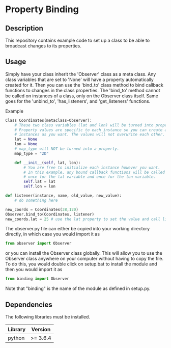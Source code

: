 # Property Binding

## Description
This repository contains example code to set up a class to be able to broadcast changes to its properties.

## Usage
Simply have your class inherit the 'Observer' class as a meta class. Any class variables that are set to 'None' will have a property automatically created for it. Then you can use the 'bind_to' class method to bind callback functions to changes in the class properties. The 'bind_to' method cannot be called on instances of a class, only on the Observer class itself. Same goes for the 'unbind_to', 'has_listeners', and 'get_listeners' functions.

Example
```python
Class Coordinates(metaclass=Observer):
    # These two class variables (lat and lon) will be turned into properties.
    # Property values are specific to each instance so you can create as many
    # instances as you want. The values will not overwrite each other.
    lat = None
    lon = None
    # map_type will NOT be turned into a property.
    map_type = "2D"

    def __init__(self, lat, lon):
        # You are free to initialize each instance however you want.
        # In this example, any bound callback functions will be called twice:
        # once for the lat variable and once for the lon variable.
        self.lat = lat
        self.lon = lon

def listener(instance, name, old_value, new_value):
    # do something here

new_coords = Coordinates(38,120)
Observer.bind_to(Coordinates, listener)
new_coords.lat = 25 # use the lat property to set the value and call listener
```

The observer.py file can either be copied into your working directory directly,
in which case you would import it as
```python
from observer import Observer
```
or you can install the Observer class globally. This will allow you to use the
Observer class anywhere on your computer without having to copy the file.
To do this, you would double click on setup.bat to install the module and then you would import it as
```python
from binding import Observer
```
Note that "binding" is the name of the module as defined in setup.py.
## Dependencies
The following libraries must be installed.

|Library                       |Version          |
|------------------------------|-----------------|
| python                       | >= 3.6.4        |
